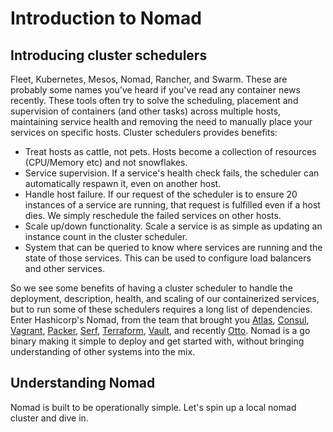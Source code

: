 # Introduction to Nomad

## Introducing cluster schedulers
Fleet, Kubernetes, Mesos, Nomad, Rancher, and Swarm. These are probably some names you've heard if you've read any container news recently. These tools often try to solve the scheduling, placement and supervision of containers (and other tasks) across multiple hosts, maintaining service health and removing the need to manually place your services on specific hosts. Cluster schedulers provides benefits:
* Treat hosts as cattle, not pets. Hosts become a collection of resources (CPU/Memory etc) and not snowflakes.
* Service supervision. If a service's health check fails, the scheduler can automatically respawn it, even on another host.
* Handle host failure. If our request of the scheduler is to ensure 20 instances of a service are running, that request is fulfilled even if a host dies. We simply reschedule the failed services on other hosts.
* Scale up/down functionality. Scale a service is as simple as updating an instance count in the cluster scheduler.
* System that can be queried to know where services are running and the state of those services. This can be used to configure load balancers and other services.

So we see some benefits of having a cluster scheduler to handle the deployment, description, health, and scaling of our containerized services, but to run some of these schedulers requires a long list of dependencies. Enter Hashicorp's Nomad, from the team that brought you [Atlas](https://atlas.hashicorp.com/), [Consul](https://www.consul.io/), [Vagrant](https://www.vagrantup.com/), [Packer](https://www.packer.io/), [Serf](https://serfdom.io/), [Terraform](https://terraform.io/), [Vault](https://www.vaultproject.io/), and recently [Otto](https://ottoproject.io/). Nomad is a go binary making it simple to deploy and get started with, without bringing understanding of other systems into the mix.

## Understanding Nomad
Nomad is built to be operationally simple. Let's spin up a local nomad cluster and dive in.
